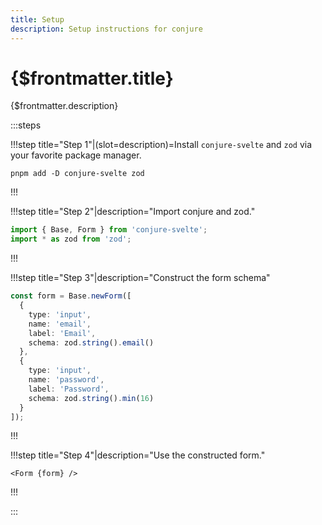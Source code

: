 ```yaml
---
title: Setup
description: Setup instructions for conjure
---
```


# {$frontmatter.title}

{$frontmatter.description}

:::steps

!!!step title="Step 1"|(slot=description)=Install `conjure-svelte` and `zod` via your favorite package manager.

```shell copy
pnpm add -D conjure-svelte zod
```

!!!

!!!step title="Step 2"|description="Import conjure and zod."

```ts copy
import { Base, Form } from 'conjure-svelte';
import * as zod from 'zod';
```

!!!

!!!step title="Step 3"|description="Construct the form schema"

```ts copy
const form = Base.newForm([
  {
    type: 'input',
    name: 'email',
    label: 'Email',
    schema: zod.string().email()
  },
  {
    type: 'input',
    name: 'password',
    label: 'Password',
    schema: zod.string().min(16)
  }
]);
```

!!!

!!!step title="Step 4"|description="Use the constructed form."

```svelte copy
<Form {form} />
```

!!!

:::
